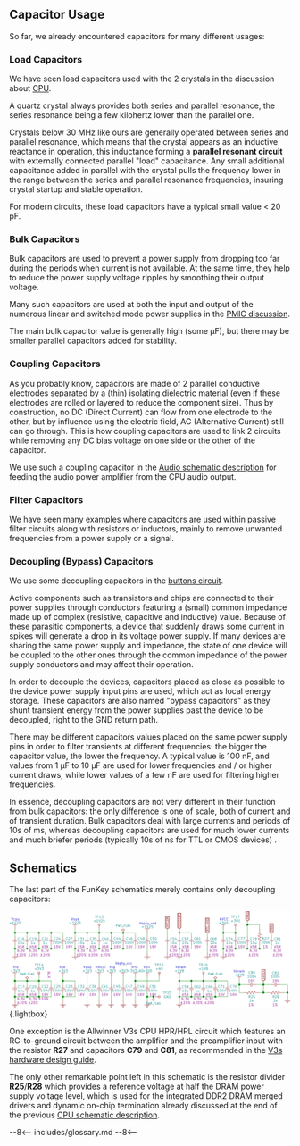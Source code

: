 ## Capacitor Usage

So far, we already encountered capacitors for many different usages:

### Load Capacitors

We have seen load capacitors used with the 2 crystals in the
discussion about [CPU][1].

A quartz crystal always provides both series and parallel resonance,
the series resonance being a few kilohertz lower than the parallel
one.

Crystals below 30 MHz like ours are generally operated between series
and parallel resonance, which means that the crystal appears as an
inductive reactance in operation, this inductance forming a
**parallel resonant circuit** with externally connected parallel
"load" capacitance. Any small additional capacitance added in parallel
with the crystal pulls the frequency lower in the range between the
series and parallel resonance frequencies, insuring crystal startup
and stable operation.

For modern circuits, these load capacitors have a typical small value
< 20 pF.

### Bulk Capacitors

Bulk capacitors are used to prevent a power supply from dropping too
far during the periods when current is not available. At the same
time, they help to reduce the power supply voltage ripples by
smoothing their output voltage.

Many such capacitors are used at both the input and output of the
numerous linear and switched mode power supplies in the [PMIC
discussion][2].

The main bulk capacitor value is generally high (some µF), but there
may be smaller parallel capacitors added for stability.

### Coupling Capacitors

As you probably know, capacitors are made of 2 parallel conductive
electrodes separated by a (thin) isolating dielectric material (even
if these electrodes are rolled or layered to reduce the component
size). Thus by construction, no DC (Direct Current) can flow from one
electrode to the other, but by influence using the electric field, AC
(Alternative Current) still can go through. This is how coupling
capacitors are used to link 2 circuits while removing any DC bias
voltage on one side or the other of the capacitor.

We use such a coupling capacitor in the [Audio schematic
description][3] for feeding the audio power amplifier from the CPU
audio output.

### Filter Capacitors

We have seen many examples where capacitors are used within passive
filter circuits along with resistors or inductors, mainly to remove
unwanted frequencies from a power supply or a signal.

### Decoupling (Bypass) Capacitors

We use some decoupling capacitors in the [buttons circuit][4].

Active components such as transistors and chips are connected to their
power supplies through conductors featuring a (small) common impedance
made up of complex (resistive, capacitive and inductive)
value. Because of these parasitic components, a device that suddenly
draws some current in spikes will generate a drop in its voltage power
supply. If many devices are sharing the same power supply and
impedance, the state of one device will be coupled to the other ones
through the common impedance of the power supply conductors and may
affect their operation.

In order to decouple the devices, capacitors placed as close as
possible to the device power supply input pins are used, which act as
local energy storage. These capacitors are also named "bypass
capacitors" as they shunt transient energy from the power supplies
past the device to be decoupled, right to the GND return path.

There may be different capacitors values placed on the same power
supply pins in order to filter transients at different frequencies:
the bigger the capacitor value, the lower the frequency. A typical
value is 100 nF, and values from 1 µF to 10 µF are used for lower
frequencies and / or higher current draws, while lower values of a few
nF are used for filtering higher frequencies.

In essence, decoupling capacitors are not very different in their
function from bulk capacitors: the only difference is one of scale,
both of current and of transient duration. Bulk capacitors deal with
large currents and periods of 10s of ms, whereas decoupling capacitors
are used for much lower currents and much briefer periods (typically
10s of ns for TTL or CMOS devices) .

## Schematics

The last part of the FunKey schematics merely contains only decoupling
capacitors:

![Decoupling Schematics](/assets/images/Decoupling_Schematics.png){.lightbox}

One exception is the Allwinner V3s CPU HPR/HPL circuit which features
an RC-to-ground circuit between the amplifier and the preamplifier
input with the resistor **R27** and capacitors **C79** and **C81**, as
recommended in the [V3s hardware design guide][5].

The only other remarkable point left in this schematic is the resistor
divider **R25**/**R28** which provides a reference voltage at half the
DRAM power supply voltage level, which is used for the integrated DDR2
DRAM merged drivers and dynamic on-chip termination already discussed
at the end of the previous [CPU schematic description][6].

[1]: /developer_guide/hardware_reference/cpu/#crystals
[2]: /developer_guide/hardware_reference/power/pmic
[3]: /developer_guide/hardware_reference/audio/#schematic
[4]: /developer_guide/hardware_reference/buttons/#schematics
[5]: https://github.com/Squonk42/V3s_Documentation/blob/master/V3s%20hardware%20design%20guide%20V1.0_20150519%20EN%20Non%20Official.pdf
[6]: /developer_guide/hardware_reference/cpu/#dram

--8<--
includes/glossary.md
--8<--

